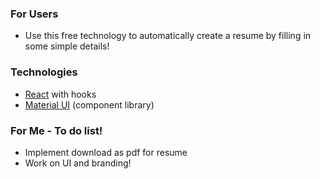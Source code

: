 ### For Users

- Use this free technology to automatically create a resume by filling in some simple details!

### Technologies

- [React](https://reactjs.org/) with hooks
- [Material UI](https://mui.com/components/) (component library)

### For Me - To do list!

- Implement download as pdf for resume
- Work on UI and branding!
